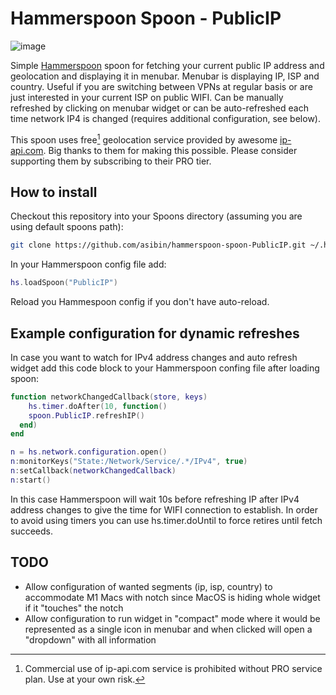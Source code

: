 # Hammerspoon Spoon - PublicIP

![image](https://user-images.githubusercontent.com/8343240/141217557-74630592-670e-47da-85a0-b615ecdad097.png)


Simple [Hammerspoon](https://www.hammerspoon.org) spoon for fetching your current public IP address and geolocation and displaying it in menubar.
Menubar is displaying IP, ISP and country. Useful if you are switching between VPNs
at regular basis or are just interested in your current ISP on public WIFI. Can be manually
refreshed by clicking on menubar widget or can be auto-refreshed each time network IP4 is 
changed (requires additional configuration, see below).

This spoon uses free[^1] geolocation service provided by awesome [ip-api.com](https://ip-api.com/). Big thanks to 
them for making this possible. Please consider supporting them by subscribing to their PRO tier.

[^1]: Commercial use of ip-api.com service is prohibited without PRO service plan. Use at your own risk.

## How to install
Checkout this repository into your Spoons directory (assuming you are using default spoons path):

```bash
git clone https://github.com/asibin/hammerspoon-spoon-PublicIP.git ~/.hammerspoon/Spoons/PublicIP.spoon
```

In your Hammerspoon config file add:

```lua
hs.loadSpoon("PublicIP")
```
Reload you Hammespoon config if you don't have auto-reload.


## Example configuration for dynamic refreshes
In case you want to watch for IPv4 address changes and auto refresh widget add this code block to your Hammerspoon confing file after loading spoon:

```lua
function networkChangedCallback(store, keys)
    hs.timer.doAfter(10, function()
    spoon.PublicIP.refreshIP()
  end)
end

n = hs.network.configuration.open()
n:monitorKeys("State:/Network/Service/.*/IPv4", true)
n:setCallback(networkChangedCallback)
n:start()
```

In this case Hammerspoon will wait 10s before refreshing IP after IPv4 address changes to give the time
for WIFI connection to establish. In order to avoid using timers you can use hs.timer.doUntil to force retires
until fetch succeeds.

## TODO
- Allow configuration of wanted segments (ip, isp, country) to accommodate M1 Macs with notch since MacOS is hiding whole widget if it "touches" the notch
- Allow configuration to run widget in "compact" mode where it would be represented as a single icon in menubar and when clicked will open a "dropdown" with all information
